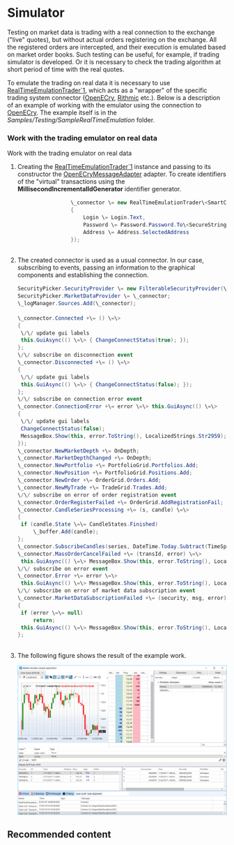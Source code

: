 # Simulator

Testing on market data is trading with a real connection to the exchange ("live" quotes), but without actual orders registering on the exchange. All the registered orders are intercepted, and their execution is emulated based on market order books. Such testing can be useful, for example, if trading simulator is developed. Or it is necessary to check the trading algorithm at short period of time with the real quotes. 

To emulate the trading on real data it is necessary to use [RealTimeEmulationTrader\`1](../api/StockSharp.Algo.Testing.RealTimeEmulationTrader`1.html), which acts as a "wrapper" of the specific trading system connector ([OpenECry](OEC.md), [Rithmic](Rithmic.md) etc.). Below is a description of an example of working with the emulator using the connection to [OpenECry](OEC.md). The example itself is in the *Samples\/Testing\/SampleRealTimeEmulation* folder. 

### Work with the trading emulator on real data

Work with the trading emulator on real data

1. Creating the [RealTimeEmulationTrader\`1](../api/StockSharp.Algo.Testing.RealTimeEmulationTrader`1.html) instance and passing to its constructor the [OpenECryMessageAdapter](../api/StockSharp.OpenECry.OpenECryMessageAdapter.html) adapter. To create identifiers of the "virtual" transactions using the **MillisecondIncrementalIdGenerator** identifier generator. 

   ```cs
   					\_connector \= new RealTimeEmulationTrader\<SmartComMessageAdapter\>(new SmartComMessageAdapter(new MillisecondIncrementalIdGenerator())
   					{
   						Login \= Login.Text,
   						Password \= Password.Password.To\<SecureString\>(),
   						Address \= Address.SelectedAddress
   					});
   					  
   ```
2. The created connector is used as a usual connector. In our case, subscribing to events, passing an information to the graphical components and establishing the connection. 

   ```cs
   SecurityPicker.SecurityProvider \= new FilterableSecurityProvider(\_connector);
   SecurityPicker.MarketDataProvider \= \_connector;
   \_logManager.Sources.Add(\_connector);
   					
   \_connector.Connected +\= () \=\>
   {
   	\/\/ update gui labels
   	this.GuiAsync(() \=\> { ChangeConnectStatus(true); });
   };
   \/\/ subscribe on disconnection event
   \_connector.Disconnected +\= () \=\>
   {
   	\/\/ update gui labels
   	this.GuiAsync(() \=\> { ChangeConnectStatus(false); });
   };
   \/\/ subscribe on connection error event
   \_connector.ConnectionError +\= error \=\> this.GuiAsync(() \=\>
   {
   	\/\/ update gui labels
   	ChangeConnectStatus(false);
   	MessageBox.Show(this, error.ToString(), LocalizedStrings.Str2959);
   });
   \_connector.NewMarketDepth +\= OnDepth;
   \_connector.MarketDepthChanged +\= OnDepth;
   \_connector.NewPortfolio +\= PortfolioGrid.Portfolios.Add;
   \_connector.NewPosition +\= PortfolioGrid.Positions.Add;
   \_connector.NewOrder +\= OrderGrid.Orders.Add;
   \_connector.NewMyTrade +\= TradeGrid.Trades.Add;
   \/\/ subscribe on error of order registration event
   \_connector.OrderRegisterFailed +\= OrderGrid.AddRegistrationFail;
   \_connector.CandleSeriesProcessing +\= (s, candle) \=\>
   {
   	if (candle.State \=\= CandleStates.Finished)
   		\_buffer.Add(candle);
   };
   \_connector.SubscribeCandles(series, DateTime.Today.Subtract(TimeSpan.FromDays(5)), DateTime.Now);	
   \_connector.MassOrderCancelFailed +\= (transId, error) \=\>
   	this.GuiAsync(() \=\> MessageBox.Show(this, error.ToString(), LocalizedStrings.Str716));
   \/\/ subscribe on error event
   \_connector.Error +\= error \=\>
   	this.GuiAsync(() \=\> MessageBox.Show(this, error.ToString(), LocalizedStrings.Str2955));
   \/\/ subscribe on error of market data subscription event
   \_connector.MarketDataSubscriptionFailed +\= (security, msg, error) \=\>
   {
   	if (error \=\= null)
   		return;
   	this.GuiAsync(() \=\> MessageBox.Show(this, error.ToString(), LocalizedStrings.Str2956Params.Put(msg.DataType, security)));
   };
   					  
   ```
3. The following figure shows the result of the example work. 

   ![sample realtaime emulation](../images/sample_realtaime_emulation.png)

## Recommended content
